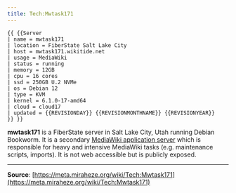 ```yaml
---
title: Tech:Mwtask171
---
```


```
{{ {{Server
| name = mwtask171
| location = FiberState Salt Lake City
| host = mwtask171.wikitide.net
| usage = MediaWiki
| status = running
| memory = 12GB
| cpu = 16 cores
| ssd = 250GB U.2 NVMe
| os = Debian 12
| type = KVM
| kernel = 6.1.0-17-amd64
| cloud = cloud17
| updated = {{REVISIONDAY}} {{REVISIONMONTHNAME}} {{REVISIONYEAR}}
}} }}
```

**mwtask171** is a FiberState server in Salt Lake City, Utah running Debian Bookworm. It is a secondary [MediaWiki application server](https://meta.miraheze.org/wiki/Tech:MediaWiki_appserver) which is responsible for heavy and intensive MediaWiki tasks (e.g. maintenance scripts, imports). It is not web accessible but is publicly exposed.

----
**Source**: [https://meta.miraheze.org/wiki/Tech:Mwtask171](https://meta.miraheze.org/wiki/Tech:Mwtask171)
